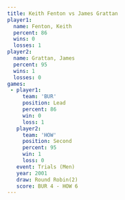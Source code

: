 ```yaml
---
title: Keith Fenton vs James Grattan
player1:              
  name: Fenton, Keith 
  percent: 86         
  wins: 0             
  losses: 1           
player2:              
  name: Grattan, James
  percent: 95         
  wins: 1             
  losses: 0           
games:
 - player1:        
     team: 'BUR'   
     position: Lead
     percent: 86   
     win: 0        
     loss: 1       
   player2:          
     team: 'HOW'     
     position: Second
     percent: 95     
     win: 1          
     loss: 0         
   event: Trials (Men) 
   year: 2001          
   draw: Round Robin(2)
   score: BUR 4 - HOW 6
---
```


